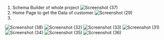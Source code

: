 1. Schema Builder of whole project
![Screenshot (37)](https://user-images.githubusercontent.com/47001724/94917634-810fc300-04ce-11eb-8f9a-3c7788ac38a6.png)
2. Home Page to get the Data of customer
![Screenshot (29)](https://user-images.githubusercontent.com/47001724/94917687-9dabfb00-04ce-11eb-8588-c16f29f477f5.png)
3. 
![Screenshot (38)](https://user-images.githubusercontent.com/47001724/94918694-b3222480-04d0-11eb-8cc8-5215f9dedee2.png)
![Screenshot (32)](https://user-images.githubusercontent.com/47001724/94917802-e19f0000-04ce-11eb-98bb-9873bf052292.png)
![Screenshot (33)](https://user-images.githubusercontent.com/47001724/94917848-f8455700-04ce-11eb-8670-7b7049c75a58.png)
![Screenshot (31)](https://user-images.githubusercontent.com/47001724/94917885-127f3500-04cf-11eb-83f0-3fdf50413d9a.png)
![Screenshot (34)](https://user-images.githubusercontent.com/47001724/94917952-36db1180-04cf-11eb-8566-3c2e4b0ce590.png)
![Screenshot (35)](https://user-images.githubusercontent.com/47001724/94918025-583bfd80-04cf-11eb-96f5-bc45ee84f489.png)
![Screenshot (36)](https://user-images.githubusercontent.com/47001724/94918076-71dd4500-04cf-11eb-8e47-169351919b8d.png)
